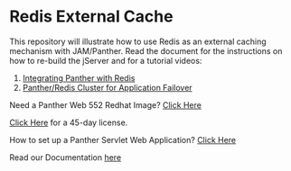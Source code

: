 # Redis External Cache

This repository will illustrate how to use Redis as an external caching mechanism with JAM/Panther. Read the document for the instructions on how to re-build the jServer and for a tutorial videos:

1) [Integrating Panther with Redis](https://youtu.be/5Gx-oYtdjxg)
2) [Panther/Redis Cluster for Application Failover](https://youtu.be/4oB1clULyQQ)

Need a Panther Web 552 Redhat Image? [Click Here](https://hub.docker.com/r/prolificspanther/pantherweb "Named link title") 

[Click Here](https://prolifics.com/panther-trial-license-request/ "Named link title") for a 45-day license.

How to set up a Panther Servlet Web Application? [Click Here](https://github.com/ProlificsPanther/PantherWeb/releases "Named link title")

Read our Documentation [here](https://docs.prolifics.com)
